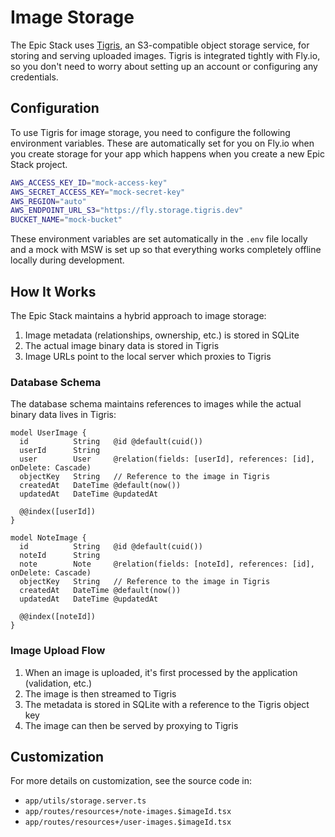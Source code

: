 # Image Storage

The Epic Stack uses [Tigris](https://www.tigris.com), an S3-compatible object
storage service, for storing and serving uploaded images. Tigris is integrated
tightly with Fly.io, so you don't need to worry about setting up an account or
configuring any credentials.

## Configuration

To use Tigris for image storage, you need to configure the following environment
variables. These are automatically set for you on Fly.io when you create storage
for your app which happens when you create a new Epic Stack project.

```sh
AWS_ACCESS_KEY_ID="mock-access-key"
AWS_SECRET_ACCESS_KEY="mock-secret-key"
AWS_REGION="auto"
AWS_ENDPOINT_URL_S3="https://fly.storage.tigris.dev"
BUCKET_NAME="mock-bucket"
```

These environment variables are set automatically in the `.env` file locally and
a mock with MSW is set up so that everything works completely offline locally
during development.

## How It Works

The Epic Stack maintains a hybrid approach to image storage:

1. Image metadata (relationships, ownership, etc.) is stored in SQLite
2. The actual image binary data is stored in Tigris
3. Image URLs point to the local server which proxies to Tigris

### Database Schema

The database schema maintains references to images while the actual binary data
lives in Tigris:

```prisma
model UserImage {
  id          String   @id @default(cuid())
  userId      String
  user        User     @relation(fields: [userId], references: [id], onDelete: Cascade)
  objectKey   String   // Reference to the image in Tigris
  createdAt   DateTime @default(now())
  updatedAt   DateTime @updatedAt

  @@index([userId])
}

model NoteImage {
  id          String   @id @default(cuid())
  noteId      String
  note        Note     @relation(fields: [noteId], references: [id], onDelete: Cascade)
  objectKey   String   // Reference to the image in Tigris
  createdAt   DateTime @default(now())
  updatedAt   DateTime @updatedAt

  @@index([noteId])
}
```

### Image Upload Flow

1. When an image is uploaded, it's first processed by the application
   (validation, etc.)
2. The image is then streamed to Tigris
3. The metadata is stored in SQLite with a reference to the Tigris object key
4. The image can then be served by proxying to Tigris

## Customization

For more details on customization, see the source code in:

- `app/utils/storage.server.ts`
- `app/routes/resources+/note-images.$imageId.tsx`
- `app/routes/resources+/user-images.$imageId.tsx`
